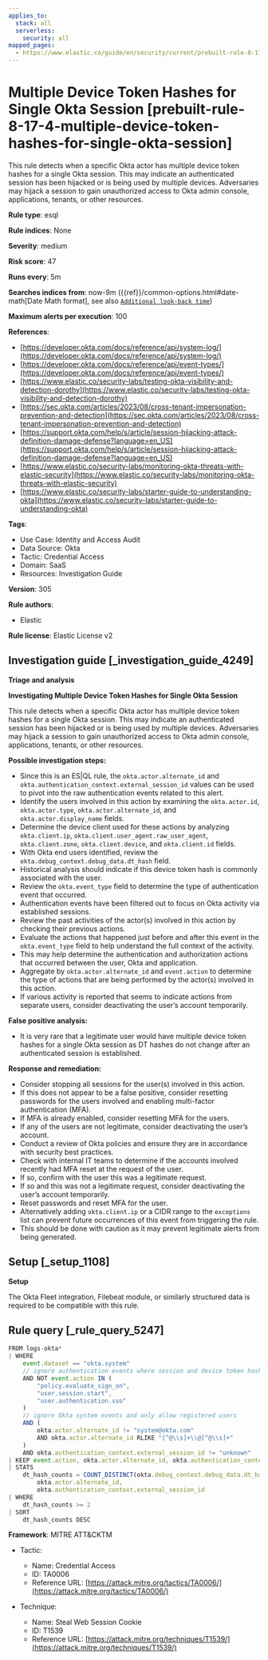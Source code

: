 ```yaml
---
applies_to:
  stack: all
  serverless:
    security: all
mapped_pages:
  - https://www.elastic.co/guide/en/security/current/prebuilt-rule-8-17-4-multiple-device-token-hashes-for-single-okta-session.html
---
```


# Multiple Device Token Hashes for Single Okta Session [prebuilt-rule-8-17-4-multiple-device-token-hashes-for-single-okta-session]

This rule detects when a specific Okta actor has multiple device token hashes for a single Okta session. This may indicate an authenticated session has been hijacked or is being used by multiple devices. Adversaries may hijack a session to gain unauthorized access to Okta admin console, applications, tenants, or other resources.

**Rule type**: esql

**Rule indices**: None

**Severity**: medium

**Risk score**: 47

**Runs every**: 5m

**Searches indices from**: now-9m ({{ref}}/common-options.html#date-math[Date Math format], see also [`Additional look-back time`](docs-content://solutions/security/detect-and-alert/create-detection-rule.md#rule-schedule))

**Maximum alerts per execution**: 100

**References**:

* [https://developer.okta.com/docs/reference/api/system-log/](https://developer.okta.com/docs/reference/api/system-log/)
* [https://developer.okta.com/docs/reference/api/event-types/](https://developer.okta.com/docs/reference/api/event-types/)
* [https://www.elastic.co/security-labs/testing-okta-visibility-and-detection-dorothy](https://www.elastic.co/security-labs/testing-okta-visibility-and-detection-dorothy)
* [https://sec.okta.com/articles/2023/08/cross-tenant-impersonation-prevention-and-detection](https://sec.okta.com/articles/2023/08/cross-tenant-impersonation-prevention-and-detection)
* [https://support.okta.com/help/s/article/session-hijacking-attack-definition-damage-defense?language=en_US](https://support.okta.com/help/s/article/session-hijacking-attack-definition-damage-defense?language=en_US)
* [https://www.elastic.co/security-labs/monitoring-okta-threats-with-elastic-security](https://www.elastic.co/security-labs/monitoring-okta-threats-with-elastic-security)
* [https://www.elastic.co/security-labs/starter-guide-to-understanding-okta](https://www.elastic.co/security-labs/starter-guide-to-understanding-okta)

**Tags**:

* Use Case: Identity and Access Audit
* Data Source: Okta
* Tactic: Credential Access
* Domain: SaaS
* Resources: Investigation Guide

**Version**: 305

**Rule authors**:

* Elastic

**Rule license**: Elastic License v2

## Investigation guide [_investigation_guide_4249]

**Triage and analysis**

**Investigating Multiple Device Token Hashes for Single Okta Session**

This rule detects when a specific Okta actor has multiple device token hashes for a single Okta session. This may indicate an authenticated session has been hijacked or is being used by multiple devices. Adversaries may hijack a session to gain unauthorized access to Okta admin console, applications, tenants, or other resources.

**Possible investigation steps:**

* Since this is an ES|QL rule, the `okta.actor.alternate_id` and `okta.authentication_context.external_session_id` values can be used to pivot into the raw authentication events related to this alert.
* Identify the users involved in this action by examining the `okta.actor.id`, `okta.actor.type`, `okta.actor.alternate_id`, and `okta.actor.display_name` fields.
* Determine the device client used for these actions by analyzing `okta.client.ip`, `okta.client.user_agent.raw_user_agent`, `okta.client.zone`, `okta.client.device`, and `okta.client.id` fields.
* With Okta end users identified, review the `okta.debug_context.debug_data.dt_hash` field.
* Historical analysis should indicate if this device token hash is commonly associated with the user.
* Review the `okta.event_type` field to determine the type of authentication event that occurred.
* Authentication events have been filtered out to focus on Okta activity via established sessions.
* Review the past activities of the actor(s) involved in this action by checking their previous actions.
* Evaluate the actions that happened just before and after this event in the `okta.event_type` field to help understand the full context of the activity.
* This may help determine the authentication and authorization actions that occurred between the user, Okta and application.
* Aggregate by `okta.actor.alternate_id` and `event.action` to determine the type of actions that are being performed by the actor(s) involved in this action.
* If various activity is reported that seems to indicate actions from separate users, consider deactivating the user’s account temporarily.

**False positive analysis:**

* It is very rare that a legitimate user would have multiple device token hashes for a single Okta session as DT hashes do not change after an authenticated session is established.

**Response and remediation:**

* Consider stopping all sessions for the user(s) involved in this action.
* If this does not appear to be a false positive, consider resetting passwords for the users involved and enabling multi-factor authentication (MFA).
* If MFA is already enabled, consider resetting MFA for the users.
* If any of the users are not legitimate, consider deactivating the user’s account.
* Conduct a review of Okta policies and ensure they are in accordance with security best practices.
* Check with internal IT teams to determine if the accounts involved recently had MFA reset at the request of the user.
* If so, confirm with the user this was a legitimate request.
* If so and this was not a legitimate request, consider deactivating the user’s account temporarily.
* Reset passwords and reset MFA for the user.
* Alternatively adding `okta.client.ip` or a CIDR range to the `exceptions` list can prevent future occurrences of this event from triggering the rule.
* This should be done with caution as it may prevent legitimate alerts from being generated.


## Setup [_setup_1108]

**Setup**

The Okta Fleet integration, Filebeat module, or similarly structured data is required to be compatible with this rule.


## Rule query [_rule_query_5247]

```js
FROM logs-okta*
| WHERE
    event.dataset == "okta.system"
    // ignore authentication events where session and device token hash change often
    AND NOT event.action IN (
        "policy.evaluate_sign_on",
        "user.session.start",
        "user.authentication.sso"
    )
    // ignore Okta system events and only allow registered users
    AND (
        okta.actor.alternate_id != "system@okta.com"
        AND okta.actor.alternate_id RLIKE "[^@\\s]+\\@[^@\\s]+"
    )
    AND okta.authentication_context.external_session_id != "unknown"
| KEEP event.action, okta.actor.alternate_id, okta.authentication_context.external_session_id, okta.debug_context.debug_data.dt_hash
| STATS
    dt_hash_counts = COUNT_DISTINCT(okta.debug_context.debug_data.dt_hash) BY
        okta.actor.alternate_id,
        okta.authentication_context.external_session_id
| WHERE
    dt_hash_counts >= 2
| SORT
    dt_hash_counts DESC
```

**Framework**: MITRE ATT&CKTM

* Tactic:

    * Name: Credential Access
    * ID: TA0006
    * Reference URL: [https://attack.mitre.org/tactics/TA0006/](https://attack.mitre.org/tactics/TA0006/)

* Technique:

    * Name: Steal Web Session Cookie
    * ID: T1539
    * Reference URL: [https://attack.mitre.org/techniques/T1539/](https://attack.mitre.org/techniques/T1539/)



